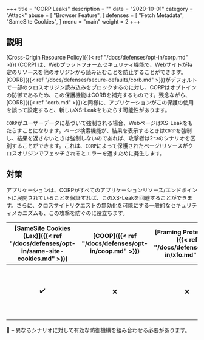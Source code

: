 +++
title = "CORP Leaks"
description = ""
date = "2020-10-01"
category = "Attack"
abuse = [
    "Browser Feature",
]
defenses = [
    "Fetch Metadata",
    "SameSite Cookies",
]
menu = "main"
weight = 2
+++

## 説明

[Cross-Origin Resource Policy]({{< ref "/docs/defenses/opt-in/corp.md" >}}) (CORP) は、Webプラットフォームセキュリティ機能で、Webサイトが特定のリソースを他のオリジンから読み込むことを防止することができます。[CORB]({{< ref "/docs/defenses/secure-defaults/corb.md" >}})がデフォルトで一部のクロスオリジン読み込みをブロックするのに対し、CORPはオプトインの防御であるため、この保護機能はCORBを補完するものです。残念ながら、[CORB]({{< ref "corb.md" >}})と同様に、アプリケーションがこの保護の使用を誤って設定すると、新しいXS-Leakをもたらす可能性があります。

`CORP`がユーザーデータに基づいて強制される場合、WebページはXS-Leakをもたらすことになります。ページ検索機能が、結果を表示するときは`CORP`を強制し、結果を返さないときは強制しないのであれば、攻撃者は2つのシナリオを区別することができます。これは、`CORP`によって保護されたページ/リソースがクロスオリジンでフェッチされるとエラーを返すために発生します。

## 対策

アプリケーションは、CORPがすべてのアプリケーションリソース/エンドポイントに展開されていることを保証すれば、このXS-Leakを回避することができます。さらに、クロスサイトリクエストの無効化を可能にする一般的なセキュリティメカニズムも、この攻撃を防ぐのに役立ちます。

| [SameSite Cookies (Lax)]({{< ref "/docs/defenses/opt-in/same-site-cookies.md" >}}) | [COOP]({{< ref "/docs/defenses/opt-in/coop.md" >}}) | [Framing Protections]({{< ref "/docs/defenses/opt-in/xfo.md" >}}) |                                          [Isolation Policies]({{< ref "/docs/defenses/isolation-policies" >}})                                          |
| :--------------------------------------------------------------------------------: | :-------------------------------------------------: | :---------------------------------------------------------------: | :-----------------------------------------------------------------------------------------------------------------------------------------------------: |
|                                         ✔️                                          |                          ❌                          |                                 ❌                                 | [RIP]({{< ref "/docs/defenses/isolation-policies/resource-isolation" >}}) 🔗 [NIP]({{< ref "/docs/defenses/isolation-policies/navigation-isolation" >}}) |

🔗 – 異なるシナリオに対して有効な防御機構を組み合わせる必要があります。

